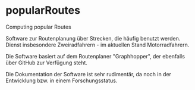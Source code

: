 # popularRoutes
Computing popular Routes


Software zur Routenplanung über Strecken, die häufig benutzt werden. Dienst insbesondere Zweiradfahrern - im aktuellen Stand Motorradfahrern.

Die Software basiert auf dem Routenplaner "Graphhopper", der ebenfalls über GitHub zur Verfügung steht.

Die Dokumentation der Software ist sehr rudimentär, da noch in der Entwicklung bzw. in einem Forschungsstatus.